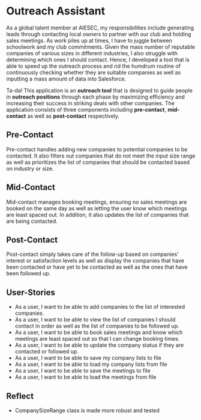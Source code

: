 # Outreach Assistant


As a global talent member at AIESEC, my responsibilities include generating leads through contacting local
owners to partner with our club and holding sales meetings. As work piles up at times, I have to juggle between schoolwork
 and my club commitments. Given the mass number of reputable companies of various sizes in different industries, I also struggle with
determining which ones I should contact. Hence, I developed a tool that is able to 
speed up the outreach process and rid the humdrum routine of continuously checking 
whether they are suitable companies as well as inputting a mass amount of data into Salesforce. 

Ta-da! This application is an **outreach tool** that is designed to guide people in 
**outreach positions** through each phase by maximizing efficiency and increasing their 
success in striking deals with other companies. The application consists of 
three components including **pre-contact**, **mid-contact** as well as **post-contact** respectively. 

## Pre-Contact
Pre-contact handles adding new companies to potential companies to be contacted. It also filters out companies
that do not meet the input size range as well as prioritizes the list of companies that should be contacted based on 
industry or size.  

## Mid-Contact 
Mid-contact manages booking meetings, ensuring no sales meetings are booked on the same day as well as
letting the user know which meetings are least spaced out. In addition, it also updates the list of companies
that are being contacted.  

## Post-Contact
Post-contact simply takes care of the follow-up based on companies' interest or satisfaction levels as well as
display the companies that have been contacted or have yet to be contacted as well as 
the ones that have been followed up. 


## User-Stories
- As a user, I want to be able to add companies to the list of interested companies. 
- As a user, I want to be able to view the list of companies I should contact in order as well as the list of companies 
to be followed up. 
- As a user, I want to be able to book sales meetings and know which meetings are least spaced out
so that I can change booking times. 
- As a user, I want to be able to update the company status if they are contacted or followed up. 
- As a user, I want to be able to save my company lists to file 
- As a user, I want to be able to load my company lists from file 
- As a user, I want to be able to save the meetings to file
- As a user, I want to be able to load the meetings from file 


## Reflect
- CompanySizeRange class is made more robust and tested

